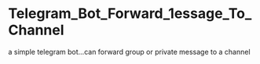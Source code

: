 # Telegram_Bot_Forward_1essage_To_Channel
a simple telegram bot...can forward  group or private message to a channel
